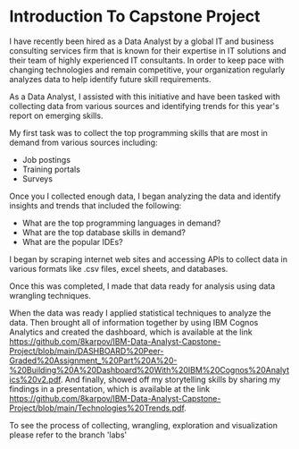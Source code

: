 # Introduction To Capstone Project

I have recently been hired as a Data Analyst by a global IT and business consulting services firm that is known for their expertise in IT solutions and their team of highly experienced IT consultants.  In order to keep pace with changing technologies and remain competitive, your organization regularly analyzes data to help identify future skill requirements.

As a Data Analyst, I assisted with this initiative and have been tasked with collecting data from various sources and identifying trends for this year's report on emerging skills.

My first task was to collect the top programming skills that are most in demand from various sources including:

- Job postings
- Training portals
- Surveys

Once you I collected enough data, I began analyzing the data and identify insights and trends that included the following:

- What are the top programming languages in demand?
- What are the top database skills in demand?
- What are the popular IDEs?

I began by scraping internet web sites and accessing APIs to collect data in various formats like .csv files, excel sheets, and databases.

Once this was completed, I made that data ready for analysis using data wrangling techniques.

When the data was ready I applied statistical techniques to analyze the data.  Then brought all of information together by using  IBM Cognos Analytics and created the dashboard, which is available at the link https://github.com/8karpov/IBM-Data-Analyst-Capstone-Project/blob/main/DASHBOARD%20Peer-Graded%20Assignment_%20Part%20A%20-%20Building%20A%20Dashboard%20With%20IBM%20Cognos%20Analytics%20v2.pdf. And finally, showed off my storytelling skills by sharing my findings in a presentation, which is available at the link https://github.com/8karpov/IBM-Data-Analyst-Capstone-Project/blob/main/Technologies%20Trends.pdf.

To see the process of collecting, wrangling, exploration and visualization please refer to the branch 'labs'
